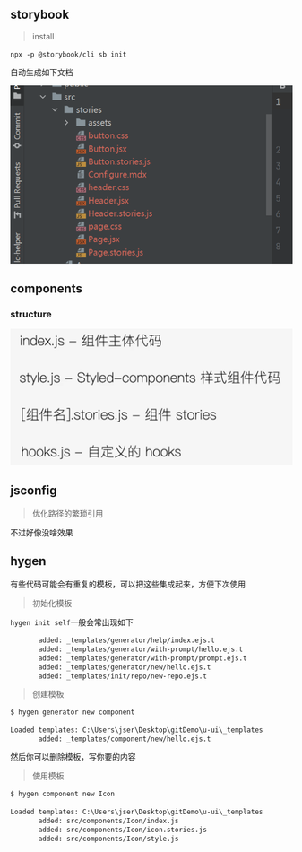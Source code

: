 ## storybook


>  install

`npx -p @storybook/cli sb init`

自动生成如下文档

![](images/docs/TODO/IMG-20240827225706591.png)

## components

### structure
![](images/docs/TODO/IMG-20240827230231930.png)



## jsconfig

> 优化路径的繁琐引用

不过好像没啥效果

## hygen

有些代码可能会有重复的模板，可以把这些集成起来，方便下次使用

> 初始化模板

`hygen init self`一般会常出现如下
```shell
       added: _templates/generator/help/index.ejs.t
       added: _templates/generator/with-prompt/hello.ejs.t
       added: _templates/generator/with-prompt/prompt.ejs.t
       added: _templates/generator/new/hello.ejs.t
       added: _templates/init/repo/new-repo.ejs.t

```

> 创建模板

```shell
$ hygen generator new component

Loaded templates: C:\Users\jser\Desktop\gitDemo\u-ui\_templates
       added: _templates/component/new/hello.ejs.t

```

然后你可以删除模板，写你要的内容

> 使用模板

```shell
$ hygen component new Icon

Loaded templates: C:\Users\jser\Desktop\gitDemo\u-ui\_templates
       added: src/components/Icon/index.js
       added: src/components/Icon/icon.stories.js
       added: src/components/Icon/style.js

```

